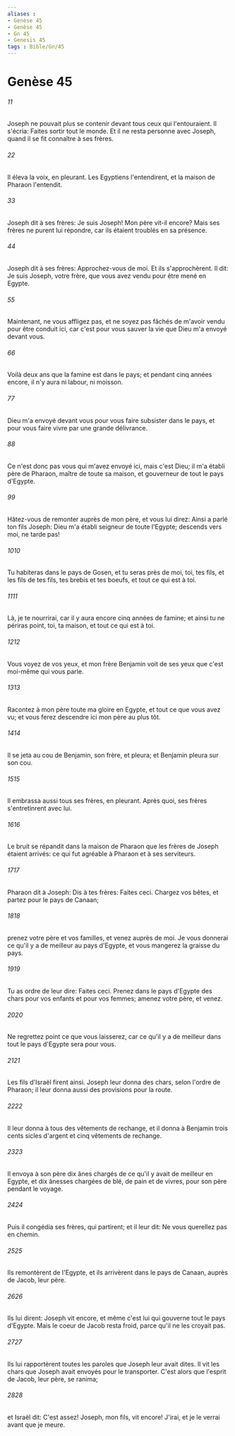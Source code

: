 ```yaml
---
aliases : 
- Genèse 45
- Genèse 45
- Gn 45
- Genesis 45
tags : Bible/Gn/45
---
```


# Genèse 45

###### 11
Joseph ne pouvait plus se contenir devant tous ceux qui l'entouraient. Il s'écria: Faites sortir tout le monde. Et il ne resta personne avec Joseph, quand il se fit connaître à ses frères.
###### 22
Il éleva la voix, en pleurant. Les Egyptiens l'entendirent, et la maison de Pharaon l'entendit.
###### 33
Joseph dit à ses frères: Je suis Joseph! Mon père vit-il encore? Mais ses frères ne purent lui répondre, car ils étaient troublés en sa présence.
###### 44
Joseph dit à ses frères: Approchez-vous de moi. Et ils s'approchèrent. Il dit: Je suis Joseph, votre frère, que vous avez vendu pour être mené en Egypte.
###### 55
Maintenant, ne vous affligez pas, et ne soyez pas fâchés de m'avoir vendu pour être conduit ici, car c'est pour vous sauver la vie que Dieu m'a envoyé devant vous.
###### 66
Voilà deux ans que la famine est dans le pays; et pendant cinq années encore, il n'y aura ni labour, ni moisson.
###### 77
Dieu m'a envoyé devant vous pour vous faire subsister dans le pays, et pour vous faire vivre par une grande délivrance.
###### 88
Ce n'est donc pas vous qui m'avez envoyé ici, mais c'est Dieu; il m'a établi père de Pharaon, maître de toute sa maison, et gouverneur de tout le pays d'Egypte.
###### 99
Hâtez-vous de remonter auprès de mon père, et vous lui direz: Ainsi a parlé ton fils Joseph: Dieu m'a établi seigneur de toute l'Egypte; descends vers moi, ne tarde pas!
###### 1010
Tu habiteras dans le pays de Gosen, et tu seras près de moi, toi, tes fils, et les fils de tes fils, tes brebis et tes boeufs, et tout ce qui est à toi.
###### 1111
Là, je te nourrirai, car il y aura encore cinq années de famine; et ainsi tu ne périras point, toi, ta maison, et tout ce qui est à toi.
###### 1212
Vous voyez de vos yeux, et mon frère Benjamin voit de ses yeux que c'est moi-même qui vous parle.
###### 1313
Racontez à mon père toute ma gloire en Egypte, et tout ce que vous avez vu; et vous ferez descendre ici mon père au plus tôt.
###### 1414
Il se jeta au cou de Benjamin, son frère, et pleura; et Benjamin pleura sur son cou.
###### 1515
Il embrassa aussi tous ses frères, en pleurant. Après quoi, ses frères s'entretinrent avec lui.
###### 1616
Le bruit se répandit dans la maison de Pharaon que les frères de Joseph étaient arrivés: ce qui fut agréable à Pharaon et à ses serviteurs.
###### 1717
Pharaon dit à Joseph: Dis à tes frères: Faites ceci. Chargez vos bêtes, et partez pour le pays de Canaan;
###### 1818
prenez votre père et vos familles, et venez auprès de moi. Je vous donnerai ce qu'il y a de meilleur au pays d'Egypte, et vous mangerez la graisse du pays.
###### 1919
Tu as ordre de leur dire: Faites ceci. Prenez dans le pays d'Egypte des chars pour vos enfants et pour vos femmes; amenez votre père, et venez.
###### 2020
Ne regrettez point ce que vous laisserez, car ce qu'il y a de meilleur dans tout le pays d'Egypte sera pour vous.
###### 2121
Les fils d'Israël firent ainsi. Joseph leur donna des chars, selon l'ordre de Pharaon; il leur donna aussi des provisions pour la route.
###### 2222
Il leur donna à tous des vêtements de rechange, et il donna à Benjamin trois cents sicles d'argent et cinq vêtements de rechange.
###### 2323
Il envoya à son père dix ânes chargés de ce qu'il y avait de meilleur en Egypte, et dix ânesses chargées de blé, de pain et de vivres, pour son père pendant le voyage.
###### 2424
Puis il congédia ses frères, qui partirent; et il leur dit: Ne vous querellez pas en chemin.
###### 2525
Ils remontèrent de l'Egypte, et ils arrivèrent dans le pays de Canaan, auprès de Jacob, leur père.
###### 2626
Ils lui dirent: Joseph vit encore, et même c'est lui qui gouverne tout le pays d'Egypte. Mais le coeur de Jacob resta froid, parce qu'il ne les croyait pas.
###### 2727
Ils lui rapportèrent toutes les paroles que Joseph leur avait dites. Il vit les chars que Joseph avait envoyés pour le transporter. C'est alors que l'esprit de Jacob, leur père, se ranima;
###### 2828
et Israël dit: C'est assez! Joseph, mon fils, vit encore! J'irai, et je le verrai avant que je meure.
